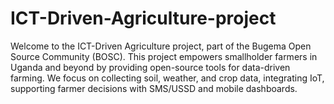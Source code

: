 # ICT-Driven-Agriculture-project
Welcome to the ICT-Driven Agriculture project, part of the Bugema Open Source Community (BOSC). This project empowers smallholder farmers in Uganda and beyond by providing open-source tools for data-driven farming. We focus on collecting soil, weather, and crop data, integrating IoT, supporting farmer decisions with SMS/USSD and mobile dashboards. 
